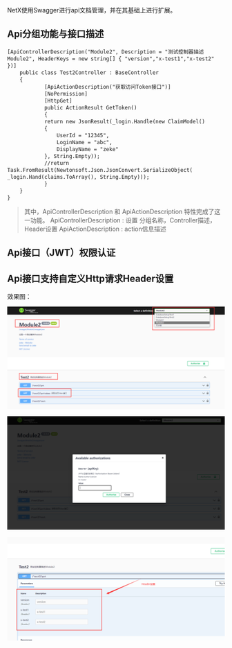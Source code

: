 
NetX使用Swagger进行api文档管理，并在其基础上进行扩展。

## <a name='Api-1'></a> Api分组功能与接口描述

```
[ApiControllerDescription("Module2", Description = "测试控制器描述Module2", HeaderKeys = new string[] { "version","x-test1","x-test2" })]
    public class Test2Controller : BaseController
    {
            [ApiActionDescription("获取访问Token接口")]
            [NoPermission]
            [HttpGet]
            public ActionResult GetToken()
            {
            return new JsonResult(_login.Handle(new ClaimModel()
            {
                UserId = "12345",
                LoginName = "abc",
                DisplayName = "zeke"
            }, String.Empty));
            //return Task.FromResult(Newtonsoft.Json.JsonConvert.SerializeObject( _login.Hand(claims.ToArray(), String.Empty)));
            }
    }
}
```

> 其中，ApiControllerDescription 和 ApiActionDescription 特性完成了这一功能。
> ApiControllerDescription : 设置 分组名称，Controller描述，Header设置
> ApiActionDescription : action信息描述

## <a name='ApiJWT'></a> Api接口（JWT）权限认证

## <a name='ApiHttpHeader'></a> Api接口支持自定义Http请求Header设置

效果图：

![startmodule](./images/swagger1.png)

![startmodule](./images/swagger2.png)

![startmodule](./images/swagger3.png)